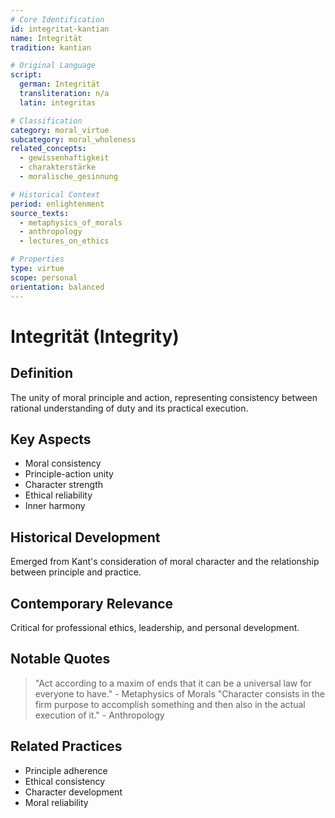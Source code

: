 ```yaml
---
# Core Identification
id: integritat-kantian
name: Integrität
tradition: kantian

# Original Language
script:
  german: Integrität
  transliteration: n/a
  latin: integritas

# Classification
category: moral_virtue
subcategory: moral_wholeness
related_concepts:
  - gewissenhaftigkeit
  - charakterstärke
  - moralische_gesinnung

# Historical Context
period: enlightenment
source_texts:
  - metaphysics_of_morals
  - anthropology
  - lectures_on_ethics

# Properties
type: virtue
scope: personal
orientation: balanced
---
```


# Integrität (Integrity)

## Definition
The unity of moral principle and action, representing consistency between rational understanding of duty and its practical execution.

## Key Aspects
- Moral consistency
- Principle-action unity
- Character strength
- Ethical reliability
- Inner harmony

## Historical Development
Emerged from Kant's consideration of moral character and the relationship between principle and practice.

## Contemporary Relevance
Critical for professional ethics, leadership, and personal development.

## Notable Quotes
> "Act according to a maxim of ends that it can be a universal law for everyone to have." - Metaphysics of Morals
> "Character consists in the firm purpose to accomplish something and then also in the actual execution of it." - Anthropology

## Related Practices
- Principle adherence
- Ethical consistency
- Character development
- Moral reliability
